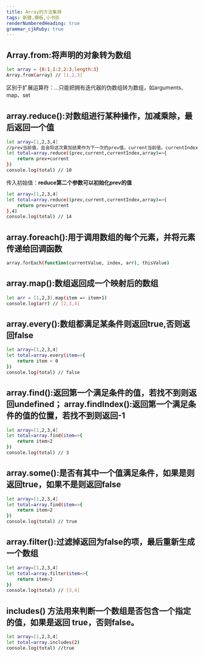 ```yaml
---
title: Array的方法集锦
tags: 新建,模板,小书匠
renderNumberedHeading: true
grammar_cjkRuby: true
---
```


## Array.from:将声明的对象转为数组
```bash
let array = {0:1,1:2,2:3,length:3}
Array.from(array) // [1,2,3]
```
区别于扩展运算符：...只能把拥有迭代器的伪数组转为数组，如arguments、map、set

## array.reduce():对数组进行某种操作，加减乘除，最后返回一个值
```bash
let array=[1,2,3,4]
//prev当前值，且会将这次累加结果作为下一次的prev值，current当前值，currentIndex当前索引，array数组
let total=array.reduce((prev,current,currentIndex,array)=>{
    return prev+current
})
console.log(total) // 10
```
传入初始值：**reduce第二个参数可以初始化prev的值**
```bash
let array=[1,2,3,4]
let total=array.reduce((prev,current,currentIndex,array)=>{
    return prev+current
},4)
console.log(total) // 14
```
## array.foreach():用于调用数组的每个元素，并将元素传递给回调函数
```bash
array.forEach(function(currentValue, index, arr), thisValue)
```
## array.map():数组返回成一个映射后的数组
```bash
let arr = [1,2,3].map(item => item+1)
console.log(arr) // [2,3,4]
```

## array.every():数组都满足某条件则返回true,否则返回false
```bash
let array=[1,2,3,4]
let total=array.every(item=>{
    return item < 0
})
console.log(total) // false
```

## array.find():返回第一个满足条件的值，若找不到则返回undefined； array.findIndex():返回第一个满足条件的值的位置，若找不到则返回-1
```bash
let array=[1,2,3,4]
let total=array.find(item=>{
    return item>2
})
console.log(total) // 3
```

## array.some():是否有其中一个值满足条件，如果是则返回true，如果不是则返回false
```bash
let array=[1,2,3,4]
let total=array.find(item=>{
    return item>2
})
console.log(total) // true
```

## array.filter():过滤掉返回为false的项，最后重新生成一个数组
```bash
let array=[1,2,3,4]
let total=array.filter(item=>{
    return item>2
})
console.log(total) // [3,4]
```
## includes() 方法用来判断一个数组是否包含一个指定的值，如果是返回 true，否则false。
```bash
let array=[1,2,3,4]
let total=array.includes(2)
console.log(total) //true
```